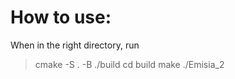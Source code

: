 # How to use:

When in the right directory, run 

> cmake -S . -B ./build
> cd build
> make
> ./Emisia_2
